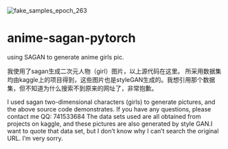 ![fake_samples_epoch_263](https://user-images.githubusercontent.com/88369122/129540172-a1335593-0c34-4150-86d9-0717857ab295.png)
# anime-sagan-pytorch
using  SAGAN to generate anime girls pic.


我使用了sagan生成二次元人物（girl）图片，以上源代码在这里。
所采用数据集均由kaggle上的项目得到，这些图片也是styleGAN生成的。我想引用那个数据集，但不知道为什么搜索不到原来的网址了，非常抱歉。

I used sagan two-dimensional characters (girls) to generate pictures, and the above source code demonstrates. If you have any questions, please contact me QQ: 741533684
The data sets used are all obtained from projects on kaggle, and these pictures are also generated by style GAN.I want to quote that data set, but I don’t know why I can’t search the original URL. I’m very sorry.




